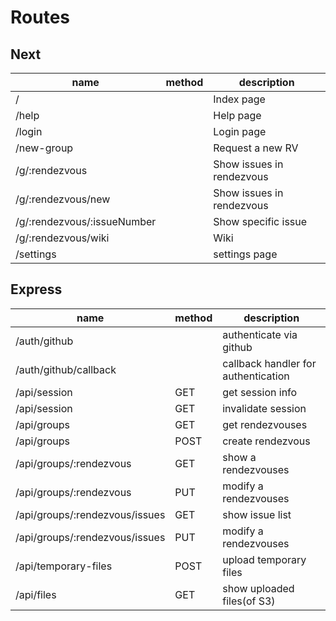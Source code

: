# Routes

## Next

name                        | method | description
--------------------------- | ------ | -------------------------
/                           |        | Index page
/help                       |        | Help page
/login                      |        | Login page
/new-group                  |        | Request a new RV
/g/:rendezvous              |        | Show issues in rendezvous
/g/:rendezvous/new          |        | Show issues in rendezvous
/g/:rendezvous/:issueNumber |        | Show specific issue
/g/:rendezvous/wiki         |        | Wiki
/settings                   |        | settings page

## Express

name                           | method | description
------------------------------ | ------ | -----------------------------------
/auth/github                   |        | authenticate via github
/auth/github/callback          |        | callback handler for authentication
/api/session                   | GET    | get session info
/api/session                   | GET    | invalidate session
/api/groups                    | GET    | get rendezvouses
/api/groups                    | POST   | create rendezvous
/api/groups/:rendezvous        | GET    | show a rendezvouses
/api/groups/:rendezvous        | PUT    | modify a rendezvouses
/api/groups/:rendezvous/issues | GET    | show issue list
/api/groups/:rendezvous/issues | PUT    | modify a rendezvouses
/api/temporary-files           | POST   | upload temporary files
/api/files                     | GET    | show uploaded files(of S3)
